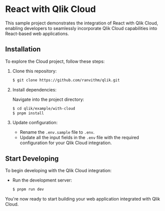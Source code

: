 # React with Qlik Cloud

This sample project demonstrates the integration of React with Qlik Cloud, enabling developers to seamlessly incorporate Qlik Cloud capabilities into React-based web applications.

## Installation

To explore the Cloud project, follow these steps:

1. Clone this repository:

    ```bash
    $ git clone https://github.com/ranvithm/qlik.git
    ```

2. Install dependencies:

    Navigate into the project directory:

    ```bash
    $ cd qlik/example/with-cloud
    $ pnpm install
    ```

3. Update configuration:

    - Rename the `.env.sample` file to `.env`.
    - Update all the input fields in the `.env` file with the required configuration for your Qlik Cloud integration.

## Start Developing

To begin developing with the Qlik Cloud integration:

- Run the development server:

    ```bash
    $ pnpm run dev
    ```

You're now ready to start building your web application integrated with Qlik Cloud.
